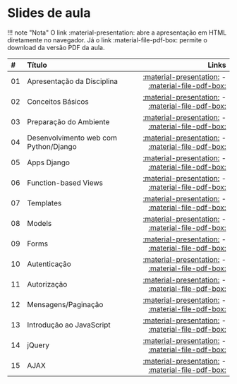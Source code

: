 # Slides de aula

!!! note "Nota"
    O link :material-presentation: abre a apresentação em HTML diretamente no navegador. Já o link :material-file-pdf-box: permite o download da versão PDF da aula.

| #  | Título                                     | Links                                              |
|:----|:--------------------------------------------|---------------------------------------------------:|
| 01  | Apresentação da Disciplina                  | [:material-presentation:](build/aula01.html) - [:material-file-pdf-box:](build/aula01.pdf) |
| 02  | Conceitos Básicos                           | [:material-presentation:](build/aula02.html) - [:material-file-pdf-box:](build/aula02.pdf) |
| 03  | Preparação do Ambiente                      | [:material-presentation:](build/aula03.html) - [:material-file-pdf-box:](build/aula03.pdf) |
| 04  | Desenvolvimento web com Python/Django       | [:material-presentation:](build/aula04.html) - [:material-file-pdf-box:](build/aula04.pdf) |
| 05  | Apps Django                                 | [:material-presentation:](build/aula05.html) - [:material-file-pdf-box:](build/aula05.pdf) |
| 06  | Function-based Views                        | [:material-presentation:](build/aula06.html) - [:material-file-pdf-box:](build/aula06.pdf) |
| 07  | Templates                                   | [:material-presentation:](build/aula07.html) - [:material-file-pdf-box:](build/aula07.pdf) |
| 08  | Models                                      | [:material-presentation:](build/aula08.html) - [:material-file-pdf-box:](build/aula08.pdf) |
| 09  | Forms                                       | [:material-presentation:](build/aula09.html) - [:material-file-pdf-box:](build/aula09.pdf) |
| 10  | Autenticação                                | [:material-presentation:](build/aula10.html) - [:material-file-pdf-box:](build/aula10.pdf) |
| 11  | Autorização                                 | [:material-presentation:](build/aula11.html) - [:material-file-pdf-box:](build/aula11.pdf) |
| 12  | Mensagens/Paginação                         | [:material-presentation:](build/aula12.html) - [:material-file-pdf-box:](build/aula12.pdf) |
| 13  | Introdução ao JavaScript                    | [:material-presentation:](build/aula13.html) - [:material-file-pdf-box:](build/aula13.pdf) |
| 14  | jQuery                                      | [:material-presentation:](build/aula14.html) - [:material-file-pdf-box:](build/aula14.pdf) |
| 15  | AJAX                                        | [:material-presentation:](build/aula15.html) - [:material-file-pdf-box:](build/aula15.pdf) |
<!--
| 16  | RichText/Formsets                           | [:material-presentation:](build/aula16.html) - [:material-file-pdf-box:](build/aula16.pdf) |
| 17  | Sessão/Cookies/Context Processors           | [:material-presentation:](build/aula17.html) - [:material-file-pdf-box:](build/aula17.pdf) |
| 18  | Class-based Views                           | [:material-presentation:](build/aula18.html) - [:material-file-pdf-box:](build/aula18.pdf) |
| 19  | Customizando o Django Admin                 | [:material-presentation:](build/aula19.html) - [:material-file-pdf-box:](build/aula19.pdf) |
-->

